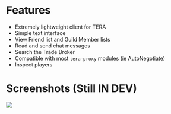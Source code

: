 # Features
* Extremely lightweight client for TERA
* Simple text interface
* View Friend list and Guild Member lists
* Read and send chat messages
* Search the Trade Broker
* Compatible with most `tera-proxy` modules (ie AutoNegotiate)
* Inspect players

# Screenshots (Still IN DEV)
<a target="_blank" href="https://i.imgur.com/MrwtPFI.png"><img src="https://i.imgur.com/MrwtPFI.png"></a>
